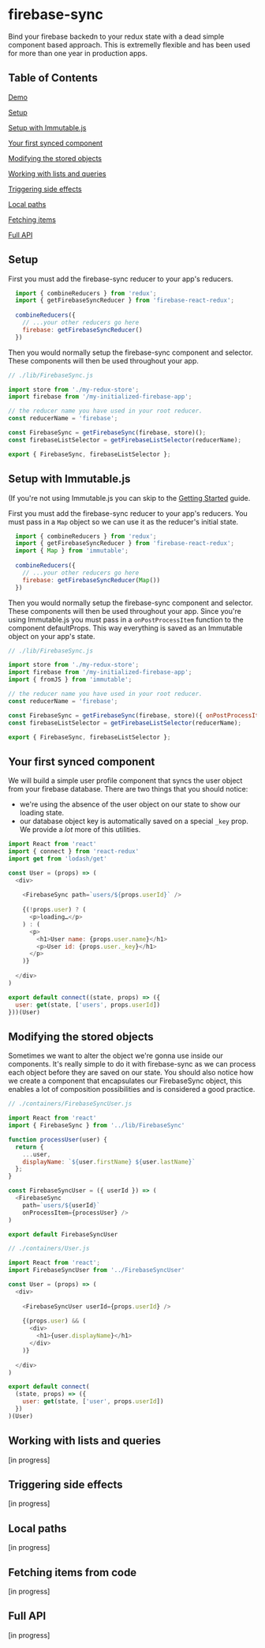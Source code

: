 # firebase-sync

Bind your firebase backedn to your redux state with a dead simple component based approach.
This is extremelly flexible and has been used for more than one year in production apps.

## Table of Contents

[Demo](https://codesandbox.io/s/jRrPXxKYy)

[Setup](#setup)

[Setup with Immutable.js](#setup-with-immutablejs)

[Your first synced component](#your-first-synced-component)

[Modifying the stored objects](#modifying-the-stored-objects)

[Working with lists and queries](#working-with-lists)

[Triggering side effects](#triggering-side-effects)

[Local paths](#local-paths)

[Fetching items](#fetching-items)

[Full API](#full-api)

## Setup

First you must add the firebase-sync reducer to your app's reducers.

```javascript
  import { combineReducers } from 'redux';
  import { getFirebaseSyncReducer } from 'firebase-react-redux';
  
  combineReducers({
    // ...your other reducers go here
    firebase: getFirebaseSyncReducer()
  })
```

Then you would normally setup the firebase-sync component and selector.
These components will then be used throughout your app.

```javascript
// ./lib/FirebaseSync.js

import store from './my-redux-store';
import firebase from '/my-initialized-firebase-app';

// the reducer name you have used in your root reducer.
const reducerName = 'firebase';

const FirebaseSync = getFirebaseSync(firebase, store)();
const firebaseListSelector = getFirebaseListSelector(reducerName);

export { FirebaseSync, firebaseListSelector };
```

## Setup with Immutable.js

(If you're not using Immutable.js you can skip to the [Getting Started](#getting-started) guide.

First you must add the firebase-sync reducer to your app's reducers.
You must pass in a `Map` object so we can use it as the reducer's initial state.

```javascript
  import { combineReducers } from 'redux';
  import { getFirebaseSyncReducer } from 'firebase-react-redux';
  import { Map } from 'immutable';
  
  combineReducers({
    // ...your other reducers go here
    firebase: getFirebaseSyncReducer(Map())
  })
```

Then you would normally setup the firebase-sync component and selector.
These components will then be used throughout your app.
Since you're using Immutable.js you must pass in a `onPostProcessItem` function to the component defaultProps.
This way everything is saved as an Immutable object on your app's state.

```javascript
// ./lib/FirebaseSync.js

import store from './my-redux-store';
import firebase from '/my-initialized-firebase-app';
import { fromJS } from 'immutable';

// the reducer name you have used in your root reducer.
const reducerName = 'firebase';

const FirebaseSync = getFirebaseSync(firebase, store)({ onPostProcessItem: fromJS });
const firebaseListSelector = getFirebaseListSelector(reducerName);

export { FirebaseSync, firebaseListSelector };
```

##  Your first synced component

We will build a simple user profile component that syncs the user object from your firebase database.
There are two things that you should notice:
- we're using the absence of the user object on our state to show our loading state.
- our database object key is automatically saved on a special `_key` prop. We provide a *lot* more of this utilities.

```javascript
import React from 'react'
import { connect } from 'react-redux'
import get from 'lodash/get'

const User = (props) => (
  <div>
  
    <FirebaseSync path=`users/${props.userId}` />
    
    {(!props.user) ? (
      <p>loading…</p>
    ) : (
      <p>
        <h1>User name: {props.user.name}</h1>
        <p>User id: {props.user._key}</h1>
      </p>
    )}
  
  </div>
)

export default connect((state, props) => ({
  user: get(state, ['users', props.userId])
}))(User)
```

## Modifying the stored objects

Sometimes we want to alter the object we're gonna use inside our components.
It's really simple to do it with firebase-sync as we can process each object before they are saved on our state.
You should also notice how we create a component that encapsulates our FirebaseSync object, this enables a lot of composition possibilities and is considered a good practice.

```javascript
// ./containers/FirebaseSyncUser.js

import React from 'react'
import { FirebaseSync } from '../lib/FirebaseSync'

function processUser(user) {
  return {
    ...user,
    displayName: `${user.firstName} ${user.lastName}`
  };
}

const FirebaseSyncUser = ({ userId }) => (
  <FirebaseSync
    path=`users/${userId}`
    onProcessItem={processUser} />
)

export default FirebaseSyncUser
```

```javascript
// ./containers/User.js

import React from 'react';
import FirebaseSyncUser from '../FirebaseSyncUser'

const User = (props) => (
  <div>
  
    <FirebaseSyncUser userId={props.userId} />
    
    {(props.user) && (
      <div>
        <h1>{user.displayName}</h1>
      </div>
    )}
  
  </div>
)

export default connect(
  (state, props) => ({
    user: get(state, ['user', props.userId])
  })
)(User)
```

##  Working with lists and queries

[in progress]

##  Triggering side effects

[in progress]

##  Local paths

[in progress]

##  Fetching items from code

[in progress]

##  Full API

[in progress]
